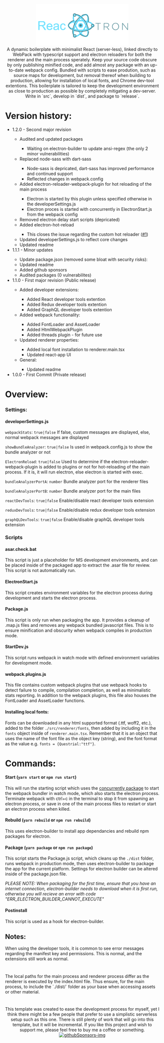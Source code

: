 <div align="CENTER"> 
    <img src="https://github.com/MPMcIntyre/personal-readme/raw/master/ReacTron.png?raw=true" width="300"/>
    <br/>
    A dynamic boilerplate with minimalist React (server-less), linked directly to WebPack with typescript support and electron reloaders for both the renderer and the main process sperately. Keep your source code obscure by only publishing minified code, and add almost any package with an up-to-date webpack config. Bundled with scripts to ease prodution, such as source maps for development, but removal thereof when building to production, allowing for installation of local fonts, and Chrome dev-tool extentions. This boilerplate is tailored to keep the development environment as close to production as possible by completely mitigating a dev-server. Write in `src`, develop in `dist`, and package to `release`.
</div>
<h1>Version history:</h1>
<ul>
<li>1.2.0 - Second major revision</li>
  <ul>
    <li>Audited and updated packages</li>
      <ul>
        <li>Waiting on electron-builder to update ansi-regex (the only 2 minor vulnerabilities)</li>
      </ul>
    <li>Replaced node-sass with dart-sass</li>
      <ul>
        <li>Node-sass is depricated, dart-sass has improved performance and continued support</li>
        <li>Reflected changes in webpack.config</li>
      </ul>
    <li>Added electron-reloader-webpack-plugin for hot reloading of the main process</li>
      <ul>
        <li>Electron is started by this plugin unless specified otherwise in the developerSettings.js</li>
        <li>Electron proces is started with concurrently in ElectronStart.js from the webpack config</li>
      </ul>
    <li>Removed electron delay start scripts (depricated)</li>
    <li>Added electron-hot-reload</li>
      <ul>
        <li>This closes the issue regarding the custom hot reloader (<a href="https://github.com/MPMcIntyre/ReacTron/issues/1">#1</a>)</li>
      </ul>
    <li>Updated developerSettings.js to reflect core changes</li>
    <li>Updated readme</li>
  </ul>
<li>1.1.1 - Minor updates</li>
  <ul>
    <li>Update package.json (removed some bloat with security risks):</li>
    <li>Updated readme</li>
    <li>Added github sponsors</li>
    <li>Audited packages (0 vulnerabilites)</li>
  </ul>
<li>1.1.0 - First major revision (Public release)</li>
  <ul>
    <li>Added developer extensions:</li>
      <ul>
        <li>Added React developer tools extention</li>
        <li>Added Redux developer tools extention</li>
        <li>Added GraphQL developer tools extention</li>
      </ul>
    <li>Added webpack functionality:</li>
      <ul>
        <li>Added FontLoader and AssetLoader</li>
        <li>Added HtmlWebpackPlugin</li>
        <li>Added threads plugin - for future use</li>
      </ul>
    <li>Updated renderer properties:</li>
      <ul>
        <li>Added local font installation to renderer.main.tsx</li>
        <li>Updated react-app UI</li>
      </ul>
    <li>General:</li>
      <ul>
        <li>Updated readme</li>
      </ul>
  </ul>
<li>1.0.0 - First Commit (Private release)</li>
</ul>

# Overview:

<h3>Settings:</h3>
<h4>developerSettings.js</h4>

`webpackStats`: `true|false` If false, custom messages are displayed, else, normal webpack messages are displayed

`showBundleAnalyzer`: `true|false` Is used in webpack.config.js to show the bundle analyzer or not

`ElectronReload`: `true|false` Used to determine if the electron-reloader-webpack-plugin is added to plugins or not for hot-reloading of the main process. If it is, it will run electron, else electron is started with exec.

`bundleAnalyzerPortA`: `number` Bundle analyzer port for the renderer files

`bundleAnalyzerPortB`: `number` Bundle analyzer port for the main files

`reactDevTools`: `true|false` Enable/disable react developer tools extension

`reduxDevTools`: `true|false` Enable/disable redux developer tools extension

`graphQLDevTools`: `true|false` Enable/disable graphQL developer tools extension

### Scripts

#### asar.check.bat

This script is just a placeholder for MS development environments, and can be placed inside of the packaged app to extract the .asar file for review. This script is not automatically run.

#### ElectronStart.js

This script creates environment variables for the electron process during development and starts the electron process.

#### Package.js

This script is only run when packaging the app. It provides a cleanup of .map.js files and removes any webpack bundled javascript files. This is to ensure minification and obscurity when webpack compiles in production mode.

#### StartDev.js

This script runs webpack in watch mode with defined environment variables for development mode.

#### webpack.plugins.js

This file contains custom webpack plugins that use webpack hooks to detect failure to compile, compilation completion, as well as minimalistic stats reporting. In addition to the webpack plugins, this file also houses the FontLoader and AssetLoader functions.

#### Installing local fonts:

Fonts can be downloaded in any html supported format (.ttf, woff2, etc.), added to the
folder `./src/renderer/fonts`, then added by including it in the `fonts` object inside of `renderer.main.tsx`. Remember that it is an object that uses the name of the font file as the object key (string), and the font format as the value e.g. `fonts = {Questrial:"ttf"}`.

# Commands:

#### Start (`yarn start` or `npm run start`)

This will run the starting script which uses the <a href="https://www.npmjs.com/package/concurrently">concurrently package</a> to start the webpack bundler in watch mode, which also starts the electron process. Terminate webpack with ctrl+c in the terminal to stop it from spawning an electron process, or save in one of the main process files to restart or start an electron process when killed.

#### Rebuild (`yarn rebuild` or `npm run rebuild`)

This uses electron-builder to install app dependancies and rebuild npm packages for electron.

#### Package (`yarn package` or `npm run package`)

This script starts the Package.js script, which cleans up the `./dist` folder, runs webpack in production mode, then uses electron-builder to package the app for the current platform. Settings for electron builder can be altered inside of the package.json file. 

*PLEASE NOTE: When packaging for the first time, ensure that you have an internet connection, electron-builder needs to download when it is first run, otherwise you will recieve an error with code "ERR_ELECTRON_BUILDER_CANNOT_EXECUTE"*

#### Postinstall

This script is used as a hook for electron-builder.


<h2>Notes:</h2>
When using the developer tools, it is common to see error messages regarding the manifest key and permissions. This is normal, and the extensions still work as normal.
<h1></h1>
The local paths for the main process and renderer process differ as the renderer is executed by the index.html file. Thus ensure, for the main process, to include the `./dist/` folder as your base when accessing assets or other material.

<div align="CENTER"> 
    
<h1></h1>
This template was created to ease the development process for myself, yet I think there might be a few people that prefer to use a simplistic serverless setup such as this one. There is still plenty of work that will go into this template, but it will be incremental. If you like this project and wish to support me, please feel free to buy me a coffee or something.


<br/>
    
<a href="https://github.com/sponsors/MPMcIntyre" target="_blank" rel="noreferrer"> 
  <img src="https://img.shields.io/static/v1?label=Sponsor&message=%E2%9D%A4&logo=GitHub&link=<url>" alt="githubSponsors-img"/>
</a>

</div>
